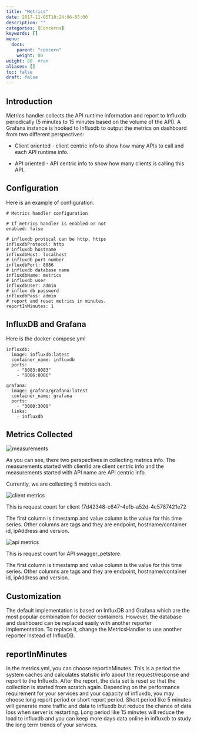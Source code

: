 ```yaml
---
title: "Metrics"
date: 2017-11-05T10:24:06-05:00
description: ""
categories: [Concerns]
keywords: []
menu:
  docs:
    parent: "concern"
    weight: 80
weight: 80	#rem
aliases: []
toc: false
draft: false
---
```



## Introduction

Metrics handler collects the API runtime information and report to Influxdb periodically 
(5 minutes to 15 minutes based on the volume of the API). A Grafana instance is hooked to Influxdb
to output the metrics on dashboard from two different perspectives:
 
* Client oriented - client centric info to show how many APIs to call and each API runtime info.

* API oriented - API centric info to show how many clients is calling this API.

## Configuration

Here is an example of configuration.

```
# Metrics handler configuration

# If metrics handler is enabled or not
enabled: false

# influxdb protocal can be http, https
influxdbProtocol: http
# influxdb hostname
influxdbHost: localhost
# influxdb port number
influxdbPort: 8086
# influxdb database name
influxdbName: metrics
# influxdb user
influxdbUser: admin
# influx db password
influxdbPass: admin
# report and reset metrics in minutes.
reportInMinutes: 1
```

## InfluxDB and Grafana

Here is the docker-compose.yml

```
influxdb:
  image: influxdb:latest
  container_name: influxdb
  ports:
    - "8083:8083"
    - "8086:8086"

grafana:
  image: grafana/grafana:latest
  container_name: grafana
  ports:
    - "3000:3000"
  links:
    - influxdb
```

## Metrics Collected

![measurements](/images/measurements.png)

As you can see, there two perspectives in collecting metrics info. The measurements started with clientId are client
centric info and the measurements started with API name are API centric info.

Currently, we are collecting 5 metrics each.


![client metrics](/images/client_metrics.png)

This is request count for client f7d42348-c647-4efb-a52d-4c5787421e72

The first column is timestamp and value column is the value for this time series. Other columns are tags and they
are endpoint, hostname/container id, ipAddress and version.


![api metrics](/images/api_metrics.png)

This is request count for API swagger_petstore.

The first column is timestamp and value column is the value for this time series. Other columns are tags and they
are endpoint, hostname/container id, ipAddress and version.


## Customization

The default implementation is based on InfluxDB and Grafana which are the most popular combination
for docker containers. However, the database and dashboard can be replaced easily with another
reporter implementation. To replace it, change the MetricsHandler to use another reporter instead of
InfluxDB.

## reportInMinutes

In the metrics.yml, you can choose reportInMinutes. This is a period the system caches and 
calculates statistic info about the request/response and report to the Influxdb. After the
report, the data set is reset so that the collection is started from scratch again. Depending
on the performance requirement for your services and your capacity of influxdb, you may choose
long report period or short report period. Short period like 5 minutes will generate more
traffic and data to influxdb but reduce the chance of data loss when server is restarting.
Long period like 15 minutes will reduce the load to influxdb and you can keep more days data
online in influxdb to study the long term trends of your services.



